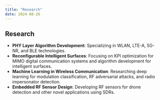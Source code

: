 ```yaml
---
title: "Research"
date: 2024-08-26
---
```


## Research

- **PHY Layer Algorithm Development**: Specializing in WLAN, LTE-A, 5G-NR, and BLE technologies.  
- **Reconfigurable Intelligent Surfaces**: Focusing on KPI optimization for MIMO digital communication systems and algorithm development for intelligent surfaces.
- **Machine Learning in Wireless Communication**: Researching deep learning for modulation classification, RF adversarial attacks, and radio impersonator detection.
- **Embedded RF Sensor Design**: Developing RF sensors for drone detection and other novel applications using SDRs.
